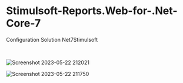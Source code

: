 # Stimulsoft-Reports.Web-for-.Net-Core-7

Configuration Solution Net7Stimulsoft

<br/>

<Project Sdk="Microsoft.NET.Sdk.Web">
  <ItemGroup>
    <PackageReference Include="Stimulsoft.Reports.Web.NetCore" Version="2021.1.1" />
  </ItemGroup>
  <Target Name="PostBuild" AfterTargets="PostBuildEvent">
    <Exec Command="xcopy /y /d &quot;$(ProjectDir)Packages\*.*&quot; &quot;$(ProjectDir)$(OutDir)&quot;" />
  </Target>
</Project>


![Screenshot 2023-05-22 212021](https://github.com/fakhravari/Stimulsoft-Reports.Web-for-.Net-Core-7/assets/4311975/9d6cd248-1585-440b-b085-8e227a6f78c2)

![Screenshot 2023-05-22 211750](https://github.com/fakhravari/Stimulsoft-Reports.Web-for-.Net-Core-7/assets/4311975/f63516ad-ddef-4ca7-baeb-925ded13065b)
